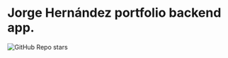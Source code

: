 # Jorge Hernández portfolio backend app.

![GitHub Repo stars](https://img.shields.io/github/stars/georgerozo18/talento_tech_portfolio_backend.svg)